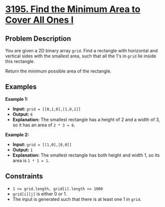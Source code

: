 # [3195. Find the Minimum Area to Cover All Ones I](https://leetcode.com/problems/find-the-minimum-area-to-cover-all-ones-i/description/)

## Problem Description

You are given a 2D binary array `grid`. Find a rectangle with horizontal and vertical sides with the smallest area, such that all the 1's in `grid` lie inside this rectangle.

Return the minimum possible area of the rectangle.

## Examples

**Example 1:**

- **Input:** `grid = [[0,1,0],[1,0,1]]`
- **Output:** `6`
- **Explanation:** The smallest rectangle has a height of 2 and a width of 3, so it has an area of `2 * 3 = 6`.

**Example 2:**

- **Input:** `grid = [[1,0],[0,0]]`
- **Output:** `1`
- **Explanation:** The smallest rectangle has both height and width 1, so its area is `1 * 1 = 1`.

## Constraints

- `1 <= grid.length, grid[i].length <= 1000`
- `grid[i][j]` is either 0 or 1.
- The input is generated such that there is at least one 1 in `grid`.
